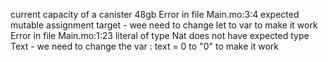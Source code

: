 current capacity of a canister 48gb
Error in file Main.mo:3:4 expected mutable assignment target -  wee need to change let to var to make it work
Error in file Main.mo:1:23 literal of type Nat does not have expected type Text - we need to change the var : text = 0 to "0" to make it work
